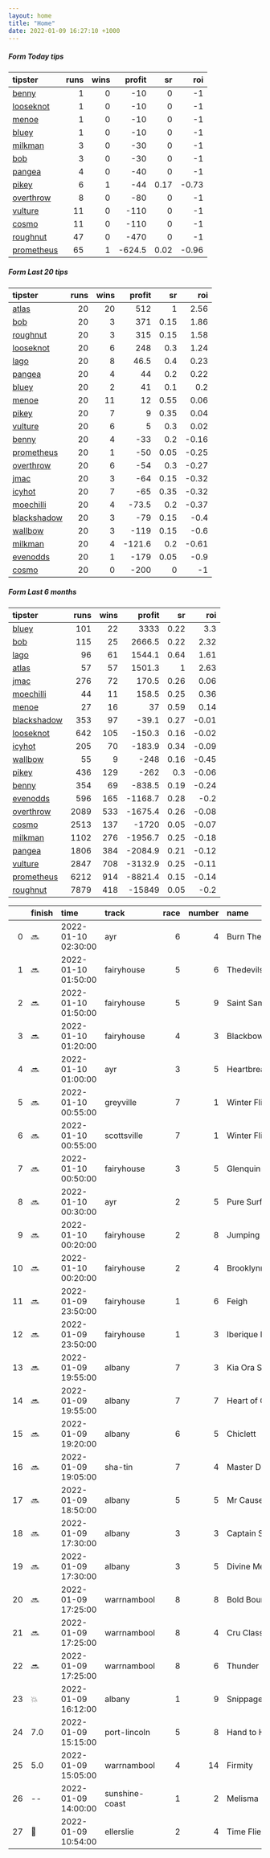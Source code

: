 ```yaml
---   
layout: home  
title: "Home"   
date: 2022-01-09 16:27:10 +1000  
---   
```



##### Form Today tips   

| tipster                                                       |   runs |   wins |   profit |   sr |   roi |
|:--------------------------------------------------------------|-------:|-------:|---------:|-----:|------:|
| [benny](https://mrwayneo.github.io/tips/benny.html)           |      1 |      0 |    -10   | 0    | -1    |
| [looseknot](https://mrwayneo.github.io/tips/looseknot.html)   |      1 |      0 |    -10   | 0    | -1    |
| [menoe](https://mrwayneo.github.io/tips/menoe.html)           |      1 |      0 |    -10   | 0    | -1    |
| [bluey](https://mrwayneo.github.io/tips/bluey.html)           |      1 |      0 |    -10   | 0    | -1    |
| [milkman](https://mrwayneo.github.io/tips/milkman.html)       |      3 |      0 |    -30   | 0    | -1    |
| [bob](https://mrwayneo.github.io/tips/bob.html)               |      3 |      0 |    -30   | 0    | -1    |
| [pangea](https://mrwayneo.github.io/tips/pangea.html)         |      4 |      0 |    -40   | 0    | -1    |
| [pikey](https://mrwayneo.github.io/tips/pikey.html)           |      6 |      1 |    -44   | 0.17 | -0.73 |
| [overthrow](https://mrwayneo.github.io/tips/overthrow.html)   |      8 |      0 |    -80   | 0    | -1    |
| [vulture](https://mrwayneo.github.io/tips/vulture.html)       |     11 |      0 |   -110   | 0    | -1    |
| [cosmo](https://mrwayneo.github.io/tips/cosmo.html)           |     11 |      0 |   -110   | 0    | -1    |
| [roughnut](https://mrwayneo.github.io/tips/roughnut.html)     |     47 |      0 |   -470   | 0    | -1    |
| [prometheus](https://mrwayneo.github.io/tips/prometheus.html) |     65 |      1 |   -624.5 | 0.02 | -0.96 |

##### Form Last 20 tips   

| tipster                                                         |   runs |   wins |   profit |   sr |   roi |
|:----------------------------------------------------------------|-------:|-------:|---------:|-----:|------:|
| [atlas](https://mrwayneo.github.io/tips/atlas.html)             |     20 |     20 |    512   | 1    |  2.56 |
| [bob](https://mrwayneo.github.io/tips/bob.html)                 |     20 |      3 |    371   | 0.15 |  1.86 |
| [roughnut](https://mrwayneo.github.io/tips/roughnut.html)       |     20 |      3 |    315   | 0.15 |  1.58 |
| [looseknot](https://mrwayneo.github.io/tips/looseknot.html)     |     20 |      6 |    248   | 0.3  |  1.24 |
| [lago](https://mrwayneo.github.io/tips/lago.html)               |     20 |      8 |     46.5 | 0.4  |  0.23 |
| [pangea](https://mrwayneo.github.io/tips/pangea.html)           |     20 |      4 |     44   | 0.2  |  0.22 |
| [bluey](https://mrwayneo.github.io/tips/bluey.html)             |     20 |      2 |     41   | 0.1  |  0.2  |
| [menoe](https://mrwayneo.github.io/tips/menoe.html)             |     20 |     11 |     12   | 0.55 |  0.06 |
| [pikey](https://mrwayneo.github.io/tips/pikey.html)             |     20 |      7 |      9   | 0.35 |  0.04 |
| [vulture](https://mrwayneo.github.io/tips/vulture.html)         |     20 |      6 |      5   | 0.3  |  0.02 |
| [benny](https://mrwayneo.github.io/tips/benny.html)             |     20 |      4 |    -33   | 0.2  | -0.16 |
| [prometheus](https://mrwayneo.github.io/tips/prometheus.html)   |     20 |      1 |    -50   | 0.05 | -0.25 |
| [overthrow](https://mrwayneo.github.io/tips/overthrow.html)     |     20 |      6 |    -54   | 0.3  | -0.27 |
| [jmac](https://mrwayneo.github.io/tips/jmac.html)               |     20 |      3 |    -64   | 0.15 | -0.32 |
| [icyhot](https://mrwayneo.github.io/tips/icyhot.html)           |     20 |      7 |    -65   | 0.35 | -0.32 |
| [moechilli](https://mrwayneo.github.io/tips/moechilli.html)     |     20 |      4 |    -73.5 | 0.2  | -0.37 |
| [blackshadow](https://mrwayneo.github.io/tips/blackshadow.html) |     20 |      3 |    -79   | 0.15 | -0.4  |
| [wallbow](https://mrwayneo.github.io/tips/wallbow.html)         |     20 |      3 |   -119   | 0.15 | -0.6  |
| [milkman](https://mrwayneo.github.io/tips/milkman.html)         |     20 |      4 |   -121.6 | 0.2  | -0.61 |
| [evenodds](https://mrwayneo.github.io/tips/evenodds.html)       |     20 |      1 |   -179   | 0.05 | -0.9  |
| [cosmo](https://mrwayneo.github.io/tips/cosmo.html)             |     20 |      0 |   -200   | 0    | -1    |

##### Form Last 6 months   

| tipster                                                         |   runs |   wins |   profit |   sr |   roi |
|:----------------------------------------------------------------|-------:|-------:|---------:|-----:|------:|
| [bluey](https://mrwayneo.github.io/tips/bluey.html)             |    101 |     22 |   3333   | 0.22 |  3.3  |
| [bob](https://mrwayneo.github.io/tips/bob.html)                 |    115 |     25 |   2666.5 | 0.22 |  2.32 |
| [lago](https://mrwayneo.github.io/tips/lago.html)               |     96 |     61 |   1544.1 | 0.64 |  1.61 |
| [atlas](https://mrwayneo.github.io/tips/atlas.html)             |     57 |     57 |   1501.3 | 1    |  2.63 |
| [jmac](https://mrwayneo.github.io/tips/jmac.html)               |    276 |     72 |    170.5 | 0.26 |  0.06 |
| [moechilli](https://mrwayneo.github.io/tips/moechilli.html)     |     44 |     11 |    158.5 | 0.25 |  0.36 |
| [menoe](https://mrwayneo.github.io/tips/menoe.html)             |     27 |     16 |     37   | 0.59 |  0.14 |
| [blackshadow](https://mrwayneo.github.io/tips/blackshadow.html) |    353 |     97 |    -39.1 | 0.27 | -0.01 |
| [looseknot](https://mrwayneo.github.io/tips/looseknot.html)     |    642 |    105 |   -150.3 | 0.16 | -0.02 |
| [icyhot](https://mrwayneo.github.io/tips/icyhot.html)           |    205 |     70 |   -183.9 | 0.34 | -0.09 |
| [wallbow](https://mrwayneo.github.io/tips/wallbow.html)         |     55 |      9 |   -248   | 0.16 | -0.45 |
| [pikey](https://mrwayneo.github.io/tips/pikey.html)             |    436 |    129 |   -262   | 0.3  | -0.06 |
| [benny](https://mrwayneo.github.io/tips/benny.html)             |    354 |     69 |   -838.5 | 0.19 | -0.24 |
| [evenodds](https://mrwayneo.github.io/tips/evenodds.html)       |    596 |    165 |  -1168.7 | 0.28 | -0.2  |
| [overthrow](https://mrwayneo.github.io/tips/overthrow.html)     |   2089 |    533 |  -1675.4 | 0.26 | -0.08 |
| [cosmo](https://mrwayneo.github.io/tips/cosmo.html)             |   2513 |    137 |  -1720   | 0.05 | -0.07 |
| [milkman](https://mrwayneo.github.io/tips/milkman.html)         |   1102 |    276 |  -1956.7 | 0.25 | -0.18 |
| [pangea](https://mrwayneo.github.io/tips/pangea.html)           |   1806 |    384 |  -2084.9 | 0.21 | -0.12 |
| [vulture](https://mrwayneo.github.io/tips/vulture.html)         |   2847 |    708 |  -3132.9 | 0.25 | -0.11 |
| [prometheus](https://mrwayneo.github.io/tips/prometheus.html)   |   6212 |    914 |  -8821.4 | 0.15 | -0.14 |
| [roughnut](https://mrwayneo.github.io/tips/roughnut.html)       |   7879 |    418 | -15849   | 0.05 | -0.2  |

|    | finish            | time                | track          |   race |   number | name              |   odds | tipster         |
|---:|:------------------|:--------------------|:---------------|-------:|---------:|:------------------|-------:|:----------------|
|  0 | :soon:            | 2022-01-10 02:30:00 | ayr            |      6 |        4 | Burn The Evidence |   2    | vulture         |
|  1 | :soon:            | 2022-01-10 01:50:00 | fairyhouse     |      5 |        6 | Thedevilscoachman |   2.35 | milkman         |
|  2 | :soon:            | 2022-01-10 01:50:00 | fairyhouse     |      5 |        9 | Saint Sam         |   3    | overthrow       |
|  3 | :soon:            | 2022-01-10 01:20:00 | fairyhouse     |      4 |        3 | Blackbow          |   4.8  | overthrow       |
|  4 | :soon:            | 2022-01-10 01:00:00 | ayr            |      3 |        5 | Heartbreak Kid    |   6    | overthrow       |
|  5 | :soon:            | 2022-01-10 00:55:00 | greyville      |      7 |        1 | Winter Flight     |   0    | vulture         |
|  6 | :soon:            | 2022-01-10 00:55:00 | scottsville    |      7 |        1 | Winter Flight     |   0    | vulture         |
|  7 | :soon:            | 2022-01-10 00:50:00 | fairyhouse     |      3 |        5 | Glenquin Castle   |   3.6  | overthrow       |
|  8 | :soon:            | 2022-01-10 00:30:00 | ayr            |      2 |        5 | Pure Surf         |   7.5  | looseknot       |
|  9 | :soon:            | 2022-01-10 00:20:00 | fairyhouse     |      2 |        8 | Jumping Jet       |   4.4  | milkman         |
| 10 | :soon:            | 2022-01-10 00:20:00 | fairyhouse     |      2 |        4 | Brooklynn Glory   |   2.6  | overthrow       |
| 11 | :soon:            | 2022-01-09 23:50:00 | fairyhouse     |      1 |        6 | Feigh             |   5.5  | overthrow       |
| 12 | :soon:            | 2022-01-09 23:50:00 | fairyhouse     |      1 |        3 | Iberique Du Seuil |   5.5  | vulture         |
| 13 | :soon:            | 2022-01-09 19:55:00 | albany         |      7 |        3 | Kia Ora Star      |   3.1  | benny,pikey     |
| 14 | :soon:            | 2022-01-09 19:55:00 | albany         |      7 |        7 | Heart of Coeur    |   6.5  | pangea          |
| 15 | :soon:            | 2022-01-09 19:20:00 | albany         |      6 |        5 | Chiclett          |   2.2  | pikey           |
| 16 | :soon:            | 2022-01-09 19:05:00 | sha-tin        |      7 |        4 | Master Delight    |   0    | vulture         |
| 17 | :soon:            | 2022-01-09 18:50:00 | albany         |      5 |        5 | Mr Causeway       |   2.7  | pangea,pikey    |
| 18 | :soon:            | 2022-01-09 17:30:00 | albany         |      3 |        3 | Captain Sharmane  |   1.65 | pikey           |
| 19 | :soon:            | 2022-01-09 17:30:00 | albany         |      3 |        5 | Divine Mercy      |  10    | vulture         |
| 20 | :soon:            | 2022-01-09 17:25:00 | warrnambool    |      8 |        8 | Bold Bourbon      |   1.8  | vulture,milkman |
| 21 | :soon:            | 2022-01-09 17:25:00 | warrnambool    |      8 |        4 | Cru Classe        |  15    | vulture         |
| 22 | :soon:            | 2022-01-09 17:25:00 | warrnambool    |      8 |        6 | Thunder Point     |   2.1  | vulture         |
| 23 | :boom:            | 2022-01-09 16:12:00 | albany         |      1 |        9 | Snippagem         |   1.8  | pikey           |
| 24 | 7.0               | 2022-01-09 15:15:00 | port-lincoln   |      5 |        8 | Hand to Hand      |  29    | cosmo,bob       |
| 25 | 5.0               | 2022-01-09 15:05:00 | warrnambool    |      4 |       14 | Firmity           |   6    | vulture         |
| 26 | --                | 2022-01-09 14:00:00 | sunshine-coast |      1 |        2 | Melisma           |   2.7  | overthrow       |
| 27 | :3rd_place_medal: | 2022-01-09 10:54:00 | ellerslie      |      2 |        4 | Time Flies        |   1.32 | vulture         |